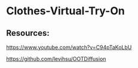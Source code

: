 # Clothes-Virtual-Try-On

## Resources:
https://www.youtube.com/watch?v=C94pTaKoLbU

https://github.com/levihsu/OOTDiffusion
